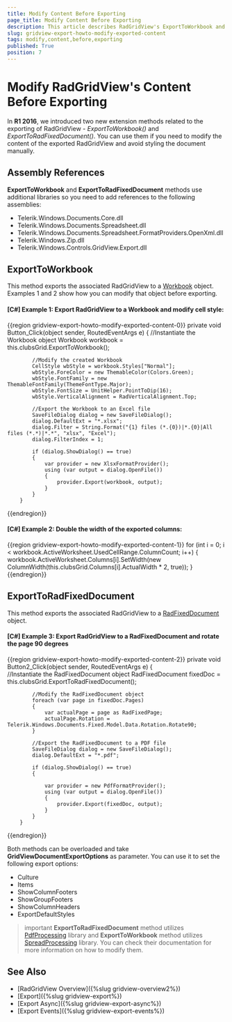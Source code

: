 ```yaml
---
title: Modify Content Before Exporting
page_title: Modify Content Before Exporting
description: This article describes RadGridView's ExportToWorkbook and ExportToRadFixedDocument extension methods which can be used to modify the exported documents.
slug: gridview-export-howto-modify-exported-content
tags: modify,content,before,exporting
published: True
position: 7
---
```


# Modify RadGridView's Content Before Exporting

In __R1 2016__, we introduced two new extension methods related to the exporting of RadGridView - *ExportToWorkbook()* and *ExportToRadFixedDocument()*. You can use them if you need to modify the content of the exported RadGridView and avoid styling the document manually.

## Assembly References

__ExportToWorkbook__ and __ExportToRadFixedDocument__ methods use additional libraries so you need to add references to the following assemblies:

* Telerik.Windows.Documents.Core.dll
* Telerik.Windows.Documents.Spreadsheet.dll 
* Telerik.Windows.Documents.Spreadsheet.FormatProviders.OpenXml.dll
* Telerik.Windows.Zip.dll
* Telerik.Windows.Controls.GridView.Export.dll

## ExportToWorkbook 

This method exports the associated RadGridView to a [Workbook](https://docs.telerik.com/devtools/document-processing/libraries/radspreadprocessing/working-with-workbooks/working-wtih-workbooks-what-is-workbook) object. Examples 1 and 2 show how you can modify that object before exporting.

#### __[C#] Example 1: Export RadGridView to a Workbook and modify cell style:__
{{region gridview-export-howto-modify-exported-content-0}}
	  private void Button_Click(object sender, RoutedEventArgs e)
        {
			//Instantiate the Workbook object
            Workbook workbook = this.clubsGrid.ExportToWorkbook();

			//Modify the created Workbook
            CellStyle wbStyle = workbook.Styles["Normal"];
            wbStyle.ForeColor = new ThemableColor(Colors.Green);
            wbStyle.FontFamily = new ThemableFontFamily(ThemeFontType.Major);
            wbStyle.FontSize = UnitHelper.PointToDip(16);
            wbStyle.VerticalAlignment = RadVerticalAlignment.Top;

			//Export the Workbook to an Excel file
            SaveFileDialog dialog = new SaveFileDialog();
            dialog.DefaultExt = "*.xlsx";
            dialog.Filter = String.Format("{1} files (*.{0})|*.{0}|All files (*.*)|*.*", "xlsx", "Excel");
            dialog.FilterIndex = 1;

            if (dialog.ShowDialog() == true)
            {
                var provider = new XlsxFormatProvider();
                using (var output = dialog.OpenFile())
                {
                    provider.Export(workbook, output);
                }
            }
        }
{{endregion}}

#### __[C#] Example 2: Double the width of the exported columns:__
{{region gridview-export-howto-modify-exported-content-1}}
    for (int i = 0; i < workbook.ActiveWorksheet.UsedCellRange.ColumnCount; i++)
    {
        workbook.ActiveWorksheet.Columns[i].SetWidth(new ColumnWidth(this.clubsGrid.Columns[i].ActualWidth * 2, true));
    }
{{endregion}}

## ExportToRadFixedDocument

This method exports the associated RadGridView to a [RadFixedDocument](https://docs.telerik.com/devtools/document-processing/libraries/radpdfprocessing/model/radfixeddocument) object.

#### __[C#] Example 3: Export RadGridView to a RadFixedDocument and rotate the page 90 degrees__
{{region gridview-export-howto-modify-exported-content-2}}
	private void Button2_Click(object sender, RoutedEventArgs e)
        {	
			//Instantiate the RadFixedDocument object
            RadFixedDocument fixedDoc = this.clubsGrid.ExportToRadFixedDocument();
			
			//Modify the RadFixedDocument object
            foreach (var page in fixedDoc.Pages)
            {
                var actualPage = page as RadFixedPage;
                actualPage.Rotation =  Telerik.Windows.Documents.Fixed.Model.Data.Rotation.Rotate90;
            }

			//Export the RadFixedDocument to a PDF file
            SaveFileDialog dialog = new SaveFileDialog();
            dialog.DefaultExt = "*.pdf";
          
            if (dialog.ShowDialog() == true)
            {

                var provider = new PdfFormatProvider();
                using (var output = dialog.OpenFile())
                {
                    provider.Export(fixedDoc, output);
                }
            }
        }
{{endregion}}

Both methods can be overloaded and take __GridViewDocumentExportOptions__ as parameter. You can use it to set the following export options:

* Culture
* Items
* ShowColumnFooters
* ShowGroupFooters
* ShowColumnHeaders
* ExportDefaultStyles  

>important __ExportToRadFixedDocument__ method utilizes [PdfProcessing](https://docs.telerik.com/devtools/document-processing/libraries/radpdfprocessing/overview) library and __ExportToWorkbook__ method utilizes [SpreadProcessing](https://docs.telerik.com/devtools/document-processing/libraries/radspreadprocessing/overview) library. You can check their documentation for more information on how to modify them.

## See Also
 * [RadGridView Overview]({%slug gridview-overview2%})
 * [Export]({%slug gridview-export%})
 * [Export Async]({%slug gridview-export-async%})
 * [Export Events]({%slug gridview-export-events%})

